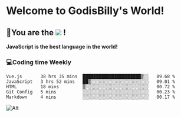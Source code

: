 # Welcome to GodisBilly's World!
## :partying_face:You are the  ![](https://visitor-badge.glitch.me/badge?page_id=Godisbilly.readme) !
**JavaScript is the best language in the world!**
### :computer:Coding time Weekly
  <!--START_SECTION:waka-->
```text
Vue.js       38 hrs 35 mins  ██████████████████████▒░░   89.68 % 
JavaScript   3 hrs 52 mins   ██▒░░░░░░░░░░░░░░░░░░░░░░   09.01 % 
HTML         18 mins         ▒░░░░░░░░░░░░░░░░░░░░░░░░   00.72 % 
Git Config   5 mins          ░░░░░░░░░░░░░░░░░░░░░░░░░   00.23 % 
Markdown     4 mins          ░░░░░░░░░░░░░░░░░░░░░░░░░   00.17 % 
```
<!--END_SECTION:waka-->
![Alt](https://repobeats.axiom.co/api/embed/eeff64f6cf3d966257bdb597911b88a4c137d508.svg "Repobeats analytics image")
